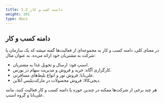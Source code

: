 ```yaml
---
title: 1.2 دامنه کسب و کار
weight: 101
type: docs
---
```


## دامنه کسب و کار

در معنای کلی، دامنه کسب و کار به مجموعه‌ای از فعالیت‌ها گفته میشه که یک سازمان یا شرکت به مشتریان خود ارائه می‌ده. به عنوان مثال:

- اسنپ فود: ارسال و تحویل غذا به مشتریان.
- کارگزاری آگاه: خرید و فروش و مدیریت سهام در بورس.
- علی‌بابا: فروش تور و انواع بلیط‌های مسافرتی.
- دیجی‌کالا: فروش محصولات در مارکت‌پلیس آنلاین.

هر چند برخی از شرکت‌ها ممکنه در چندین حوزه یا دامنه کسب و کار فعالیت کنند، مانند علی‌بابا و گروه اسنپ.

